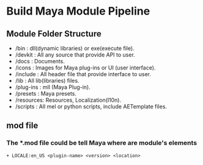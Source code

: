 # Build Maya Module Pipeline

## Module Folder Structure

+ /bin      : dll(dynamic libraries) or exe(execute file).
+ /devkit   : All any source that provide API to user.
+ /docs     : Documents.
+ /icons    : Images for Maya plug-ins or UI (user interface).
+ /include  : All header file that provide interface to user.
+ /lib      : All lib(libraries) files.
+ /plug-ins : mll (Maya Plug-in).
+ /presets  : Maya presets.
+ /resources: Resources, Localization(l10n).
+ /scripts  : All mel or python scripts, include AETemplate files.

## mod file

### The *.mod file could be tell Maya where are module's elements

```txt
+ LOCALE:en_US <plugin-name> <version> <location>
```